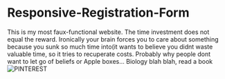 
# Responsive-Registration-Form
This is my most faux-functional website. The time investment does not equal the reward. Ironically your brain forces you to care 
about something because you sunk so much time into(it wants to believe you didnt waste valuable time, so it 
tries to recuperate costs. Probably why people dont want to let go of beliefs or Apple boxes... Biology blah blah, read a book
![PINTEREST](https://user-images.githubusercontent.com/80386070/181460962-1ab29687-2f76-4902-8929-a560a3c50c78.jpg)
